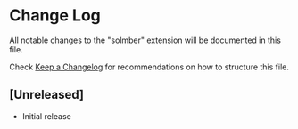 # Change Log

All notable changes to the "solmber" extension will be documented in this file.

Check [Keep a Changelog](http://keepachangelog.com/) for recommendations on how to structure this file.

## [Unreleased]

- Initial release
